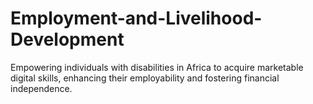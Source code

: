 # Employment-and-Livelihood-Development
Empowering individuals with disabilities in Africa to acquire marketable digital skills, enhancing their employability and fostering financial independence.
